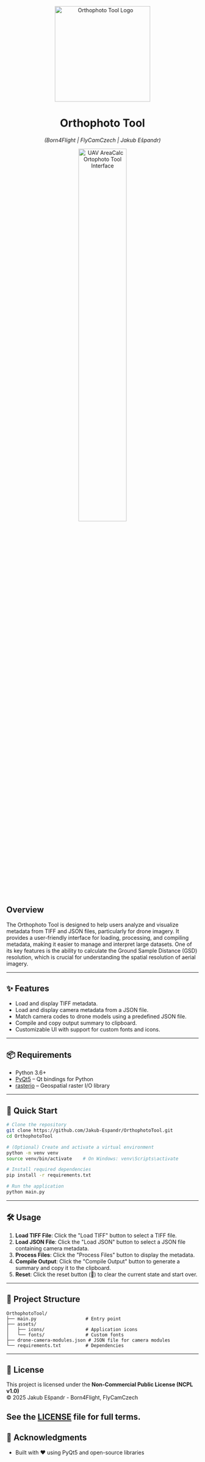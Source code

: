 <p align="center">
  <a href="https://i.ibb.co/G4YRzK8J/GSD.png">
    <img src="https://i.ibb.co/G4YRzK8J/GSD.png" alt="Orthophoto Tool Logo" width="250"/>
  </a>
</p>

<h1 align="center">Orthophoto Tool</h1>
<p align="center"><em>(Born4Flight | FlyCamCzech | Jakub Ešpandr)</em></p>

<p align="center">
  <a href="https://ibb.co/1fdNgDXj">
    <img src="https://i.ibb.co/wNwqk9Qj/Ortophoto-Tool.png" alt="UAV AreaCalc Ortophoto Tool Interface" width="50%"/>
  </a>
</p>


## Overview
The Orthophoto Tool is designed to help users analyze and visualize metadata from TIFF and JSON files, particularly for drone imagery. It provides a user-friendly interface for loading, processing, and compiling metadata, making it easier to manage and interpret large datasets. One of its key features is the ability to calculate the Ground Sample Distance (GSD) resolution, which is crucial for understanding the spatial resolution of aerial imagery.

---

## ✨ Features

- Load and display TIFF metadata.
- Load and display camera metadata from a JSON file.
- Match camera codes to drone models using a predefined JSON file.
- Compile and copy output summary to clipboard.
- Customizable UI with support for custom fonts and icons.

---

## 📦 Requirements

- Python 3.6+  
- [PyQt5](https://doc.qt.io/qtforpython/) – Qt bindings for Python  
- [rasterio](https://rasterio.readthedocs.io/) – Geospatial raster I/O library

---

## 🚀 Quick Start

```bash
# Clone the repository
git clone https://github.com/Jakub-Espandr/OrthophotoTool.git
cd OrthophotoTool

# (Optional) Create and activate a virtual environment
python -m venv venv
source venv/bin/activate    # On Windows: venv\Scripts\activate

# Install required dependencies
pip install -r requirements.txt

# Run the application
python main.py
```

---

## 🛠️ Usage

1. **Load TIFF File**: Click the "Load TIFF" button to select a TIFF file.
2. **Load JSON File**: Click the "Load JSON" button to select a JSON file containing camera metadata.
3. **Process Files**: Click the "Process Files" button to display the metadata.
4. **Compile Output**: Click the "Compile Output" button to generate a summary and copy it to the clipboard.
5. **Reset**: Click the reset button (🔄) to clear the current state and start over.

---

## 📁 Project Structure

```
OrthophotoTool/
├── main.py                  # Entry point
├── assets/
│   ├── icons/               # Application icons
│   └── fonts/               # Custom fonts
├── drone-camera-modules.json # JSON file for camera modules
└── requirements.txt         # Dependencies
```

---

## 🔐 License

This project is licensed under the **Non-Commercial Public License (NCPL v1.0)**  
© 2025 Jakub Ešpandr - Born4Flight, FlyCamCzech

See the [LICENSE](https://github.com/Jakub-Espandr/OrthophotoTool/raw/main/LICENSE) file for full terms.
---

## 🙏 Acknowledgments

- Built with ❤️ using PyQt5 and open-source libraries
